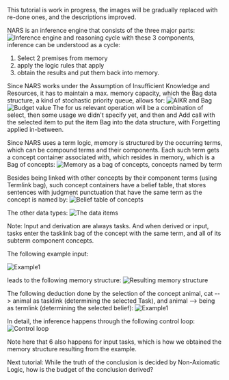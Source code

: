 This tutorial is work in progress, the images will be gradually replaced with re-done ones, and the descriptions improved.

NARS is an inference engine that consists of the three major parts:
![Inference engine and reasoning cycle](https://user-images.githubusercontent.com/8284677/45256877-7d022d00-b36a-11e8-8ff3-b13db705cad6.png)
with these 3 components, inference can be understood as a cycle:
1. Select 2 premises from memory
2. apply the logic rules that apply
3. obtain the results and put them back into memory.

Since NARS works under the Assumption of Insufficient Knowledge and Resources, it has to maintain a max. memory capacity, which the Bag data structure, a kind of stochastic priority queue, allows for: 
![AIKR and Bag](https://user-images.githubusercontent.com/8284677/45257215-7eceef00-b370-11e8-8a8a-51990dafa8cf.png)
![Budget value](https://user-images.githubusercontent.com/8284677/45256919-4d075980-b36b-11e8-98c4-c028e87f1784.png)
The for us relevant operation will be a combination of select, then some usage we didn't specify yet, and then and Add call with the selected item to put the item Bag into the data structure, with Forgetting applied in-between.

Since NARS uses a term logic, memory is structured by the occurring terms, which can be compound terms and their components. Each such term gets a concept container associated with, which resides in memory, which is a Bag of concepts:
![Memory as a bag of concepts, concepts named by term](https://user-images.githubusercontent.com/8284677/45256897-db2f1000-b36a-11e8-8daf-79b530809ad4.png)

Besides being linked with other concepts by their component terms (using Termlink bag), such concept containers have a belief table, that stores sentences with judgment punctuation that have the same term as the concept is named by:
![Belief table of concepts](https://user-images.githubusercontent.com/8284677/45256980-4a593400-b36c-11e8-8243-75d8c65bc1c5.png)

The other data types:
![The data items](https://user-images.githubusercontent.com/8284677/45256951-049c6b80-b36c-11e8-8bfc-78baec482068.png)

Note: Input and derivation are always tasks. And when derived or input, tasks enter the tasklink bag of the concept with the same term, and all of its subterm component concepts.

The following example input:

![Example1](https://user-images.githubusercontent.com/8284677/45257254-2d732f80-b371-11e8-934d-f6f5a046dfcd.png)

leads to the following memory structure:
![Resulting memory structure](https://user-images.githubusercontent.com/8284677/45257017-dec39680-b36c-11e8-8d26-f84965c6f9e0.png)

The following deduction done by the selection of the concept animal, cat --> animal as tasklink (determining the selected Task), and animal --> being as termlink (determining the selected belief):
![Example1](https://user-images.githubusercontent.com/8284677/45256939-c901a180-b36b-11e8-985b-a5a3cc32ba84.png)

In detail, the inference happens through the following control loop:
![Control loop](https://user-images.githubusercontent.com/8284677/45257040-4aa5ff00-b36d-11e8-8e2f-efe6d66a5a9f.png)

Note here that 6 also happens for input tasks, which is how we obtained the memory structure resulting from the example.

Next tutorial: While the truth of the conclusion is decided by Non-Axiomatic Logic, how is the budget of the conclusion derived?
